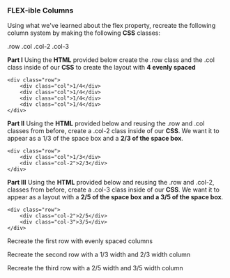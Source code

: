 ### FLEX-ible Columns
Using what we've learned about the flex property, recreate the following column system by making the following **CSS** classes:

.row
.col
.col-2
.col-3


**Part I**
Using the **HTML** provided below create the .row class and the .col class inside of our **CSS** to create the layout with **4 evenly spaced** 
```
<div class="row">
    <div class="col">1/4</div>
    <div class="col">1/4</div>
    <div class="col">1/4</div>
    <div class="col">1/4</div>
</div>
```

**Part II**
Using the **HTML** provided below and reusing the .row and .col classes from before, create a .col-2 class inside of our **CSS**. We want it to appear as a 1/3 of the space box and a **2/3 of the space box**.
```
<div class="row">
    <div class="col">1/3</div> 
    <div class="col-2">2/3</div>
</div>
```

**Part III**
Using the **HTML** provided below and reusing the .row and .col-2, classes from before, create a .col-3 class inside of our **CSS**. We want it to appear as a layout with a **2/5 of the space box and a 3/5 of the space box**.
```
<div class="row">
    <div class="col-2">2/5</div>
    <div class="col-3">3/5</div>
</div>
```
Recreate the first row with evenly spaced columns

Recreate the second row with a 1/3 width and 2/3 width column

Recreate the third row with a 2/5 width and 3/5 width column

